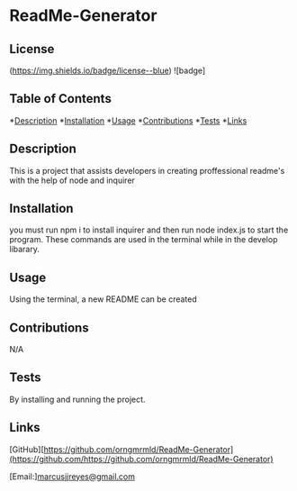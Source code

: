 # ReadMe-Generator
## License
(https://img.shields.io/badge/license--blue)
    ![badge]
    

## Table of Contents

*[Description](#description)
*[Installation](#installation)
*[Usage](#usage)
*[Contributions](#contributions)
*[Tests](#tests)
*[Links](#links)

## Description

This is a project that assists developers in creating proffessional readme's with the help of node and inquirer

## Installation

you must run npm i to install inquirer and then run node index.js to start the program. These commands are used in the terminal while in the develop libarary.

## Usage 

Using the terminal, a new README can be created

## Contributions

N/A

## Tests

By installing and running the project.

## Links

[GitHub][https://github.com/orngmrmld/ReadMe-Generator](https://github.com/https://github.com/orngmrmld/ReadMe-Generator)

[Email:][marcusjjreyes@gmail.com](mailto:marcusjjreyes@gmail.com)

